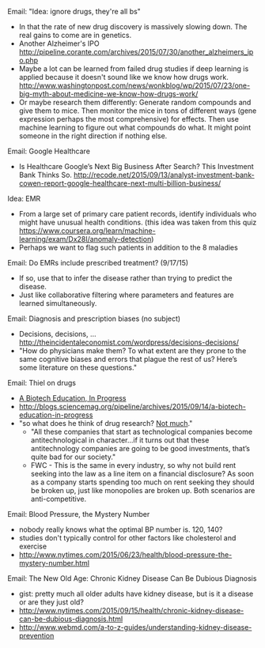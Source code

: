 Email: "Idea: ignore drugs, they're all bs"
* In that the rate of new drug discovery is massively slowing down.  The real gains to come are in genetics.
* Another Alzheimer's IPO http://pipeline.corante.com/archives/2015/07/30/another_alzheimers_ipo.php
* Maybe a lot can be learned from failed drug studies if deep learning is applied because it doesn't sound like we know how drugs work. http://www.washingtonpost.com/news/wonkblog/wp/2015/07/23/one-big-myth-about-medicine-we-know-how-drugs-work/
* Or maybe research them differently: Generate random compounds and give them to mice.  Then monitor the mice in tons of different ways (gene expression perhaps the most comprehensive) for effects.  Then use machine learning to figure out what compounds do what.  It might point someone in the right direction if nothing else.

Email: Google Healthcare
* Is Healthcare Google’s Next Big Business After Search? This Investment Bank Thinks So. http://recode.net/2015/09/13/analyst-investment-bank-cowen-report-google-healthcare-next-multi-billion-business/

Idea: EMR
* From a large set of primary care patient records, identify individuals who might have unusual health conditions. (this idea was taken from this quiz https://www.coursera.org/learn/machine-learning/exam/Dx28I/anomaly-detection)
* Perhaps we want to flag such patients in addition to the 8 maladies

Email: Do EMRs include prescribed treatment? (9/17/15)
* If so, use that to infer the disease rather than trying to predict the disease.
* Just like collaborative filtering where parameters and features are learned simultaneously.

Email: Diagnosis and prescription biases (no subject)
* Decisions, decisions, … http://theincidentaleconomist.com/wordpress/decisions-decisions/
* "How do physicians make them? To what extent are they prone to the same cognitive biases and errors that plague the rest of us? Here’s some literature on these questions."

Email: Thiel on drugs
* [A Biotech Education, In Progress ](http://blogs.sciencemag.org/pipeline/archives/2015/09/14/a-biotech-education-in-progress)
* http://blogs.sciencemag.org/pipeline/archives/2015/09/14/a-biotech-education-in-progress
* "so what does he think of drug research? [Not much](http://blogs.sciencemag.org/pipeline/archives/2014/09/19/peter_thiels_uncomplimentary_views_of_big_pharma)."
  * "All these companies that start as technological companies become antitechnological in character...if it turns out that these antitechnology companies are going to be good investments, that’s quite bad for our society."
  * FWC - This is the same in every industry, so why not build rent seeking into the law as a line item on a financial disclosure?  As soon as a company starts spending too much on rent seeking they should be broken up, just like monopolies are broken up.  Both scenarios are anti-competitive.

Email: Blood Pressure, the Mystery Number
* nobody really knows what the optimal BP number is. 120, 140?
* studies don't typically control for other factors like cholesterol and exercise
* http://www.nytimes.com/2015/06/23/health/blood-pressure-the-mystery-number.html

Email: The New Old Age: Chronic Kidney Disease Can Be Dubious Diagnosis
* gist: pretty much all older adults have kidney disease, but is it a disease or are they just old?
* http://www.nytimes.com/2015/09/15/health/chronic-kidney-disease-can-be-dubious-diagnosis.html
* http://www.webmd.com/a-to-z-guides/understanding-kidney-disease-prevention